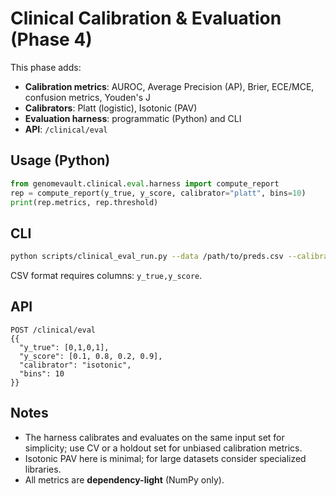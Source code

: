 # Clinical Calibration & Evaluation (Phase 4)

This phase adds:
- **Calibration metrics**: AUROC, Average Precision (AP), Brier, ECE/MCE, confusion metrics, Youden's J
- **Calibrators**: Platt (logistic), Isotonic (PAV)
- **Evaluation harness**: programmatic (Python) and CLI
- **API**: `/clinical/eval`

## Usage (Python)
```python
from genomevault.clinical.eval.harness import compute_report
rep = compute_report(y_true, y_score, calibrator="platt", bins=10)
print(rep.metrics, rep.threshold)
```

## CLI
```bash
python scripts/clinical_eval_run.py --data /path/to/preds.csv --calibrator platt --bins 10 --out report.json
```

CSV format requires columns: `y_true,y_score`.

## API
```http
POST /clinical/eval
{{
  "y_true": [0,1,0,1],
  "y_score": [0.1, 0.8, 0.2, 0.9],
  "calibrator": "isotonic",
  "bins": 10
}}
```

## Notes
- The harness calibrates and evaluates on the same input set for simplicity; use CV or a holdout set for unbiased calibration metrics.
- Isotonic PAV here is minimal; for large datasets consider specialized libraries.
- All metrics are **dependency-light** (NumPy only).
